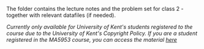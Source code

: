 The folder contains the lecture notes and the problem set for class 2 - together with relevant datafiles (if needed).

*Currently only available for University of Kent's students registered to the course due to the University of Kent's Copyright Policy. 
If you are a student registered in the MA5953 course, you can access the material [here](https://github.com/miriamsorace/MA5953_UniKent/tree/main/Class%202%20Material)*

